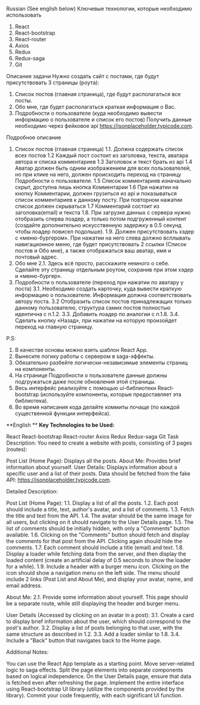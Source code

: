 Russian (See english below)
Ключевые технологии, которые необходимо использовать
1.	React
2.	React-bootstrap
3.	React-router
4.	Axios
5.	Redux
6.	Redux-saga
7.	Git
 
Описание задачи
Нужно создать сайт с постами, где будут присутствовать 3 страницы (роута):
1. Список постов (главная страница), где будут располагаться все посты.
2. Обо мне, где будет располагаться краткая информация о Вас.
3. Подробности о пользователе (куда необходимо вывести информацию о пользователе и список его постов)
Получить данные необходимо через фейковое api https://jsonplaceholder.typicode.com.
 
Подробное описание
1. Список постов (главная страница)
1.1. Должна содержать список всех постов
1.2 Каждый пост состоит из заголовка, текста, аватара автора и списка комментариев
1.3 Заголовок и текст брать из api
1.4 Аватар должен быть одним изображением для всех пользователей, но при клике на него, должен происходить переход на страницу Подробности о пользователе.
1.5 Список комментариев изначально скрыт, доступна лишь кнопка Комментарии
1.6 При нажатии на кнопку Комментарии, должен грузиться из api и показываться список комментариев к данному посту. При повторном нажатии список должен скрываться
1.7  Комментарий состоит из заголовка(email) и текста
1.8. При загрузке данных с сервера нужно отобразить сперва лоадер, а только потом подгруженный контент (создайте дополнительно искусственную задержку в 0.5 секунд чтобы лоадер повисел подольше).
1.9. Должен присутствовать хэдер с «меню-бургером». При нажатии на него слева должно всплывать навигационное меню, где будет присутствовать 2 ссылки (Список постов и Обо мне), а также отображаться ваш аватар, имя и почтовый адрес.
2. Обо мне
2.1. Здесь всё просто, расскажите немного о себе. Сделайте эту страницу отдельным роутом, сохранив при этом хэдер и «меню-бургер».
3. Подробности о пользователе (переход при нажатии по аватару у поста)
3.1. Необходимо создать карточку, куда вывести краткую информацию о пользователе. Информация должна соответствовать автору поста.
3.2 Отобразить список постов принадлежащих только данному пользователю, структура самих постов полностью идентична с п.1.2.
3.3. Добавить лоадер по аналогии с п.1.8.
3.4. Сделать кнопку «Назад», при нажатии на которую произойдет переход на главную страницу.

 
P.S:
1. В качестве основы можно взять шаблон React App.
2. Вынесите логику работы с сервером в saga-эффекты.
3. Обязательно разбейте логически-независимые элементы страниц на компоненты.
4. На странице Подробности о пользователе данные должны подгружаться даже после обновления этой страницы.
5. Весь интерфейс реализуйте с помощью ui-библиотеки React-bootstrap (используйте компоненты, которые предоставляет эта библиотека).
6. Во время написания кода делайте коммиты почаще (по каждой существенной функции интерфейса).

**English **
**Key Technologies to be Used:**

React
React-bootstrap
React-router
Axios
Redux
Redux-saga
Git
Task Description:
You need to create a website with posts, consisting of 3 pages (routes):

Post List (Home Page): Displays all the posts.
About Me: Provides brief information about yourself.
User Details: Displays information about a specific user and a list of their posts.
Data should be fetched from the fake API: https://jsonplaceholder.typicode.com.

Detailed Description:

Post List (Home Page):
1.1. Display a list of all the posts.
1.2. Each post should include a title, text, author's avatar, and a list of comments.
1.3. Fetch the title and text from the API.
1.4. The avatar should be the same image for all users, but clicking on it should navigate to the User Details page.
1.5. The list of comments should be initially hidden, with only a "Comments" button available.
1.6. Clicking on the "Comments" button should fetch and display the comments for that post from the API. Clicking again should hide the comments.
1.7. Each comment should include a title (email) and text.
1.8. Display a loader while fetching data from the server, and then display the loaded content (create an artificial delay of 0.5 seconds to show the loader for a while).
1.9. Include a header with a burger menu icon. Clicking on the icon should show a navigation menu on the left side. The menu should include 2 links (Post List and About Me), and display your avatar, name, and email address.

About Me:
2.1. Provide some information about yourself. This page should be a separate route, while still displaying the header and burger menu.

User Details (Accessed by clicking on an avatar in a post):
3.1. Create a card to display brief information about the user, which should correspond to the post's author.
3.2. Display a list of posts belonging to that user, with the same structure as described in 1.2.
3.3. Add a loader similar to 1.8.
3.4. Include a "Back" button that navigates back to the Home page.

Additional Notes:

You can use the React App template as a starting point.
Move server-related logic to saga effects.
Split the page elements into separate components based on logical independence.
On the User Details page, ensure that data is fetched even after refreshing the page.
Implement the entire interface using React-bootstrap UI library (utilize the components provided by the library).
Commit your code frequently, with each significant UI function.

